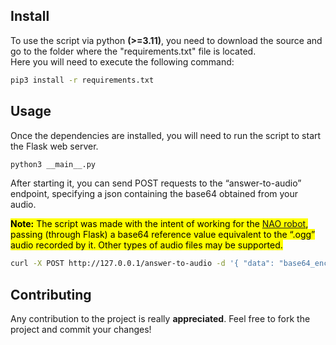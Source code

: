 ## Install

To use the script via python <b>(>=3.11)</b>, you need to download the source and go to the folder where the "requirements.txt" file is located.<br/>
Here you will need to execute the following command:
```sh
pip3 install -r requirements.txt
```

## Usage
Once the dependencies are installed, you will need to run the script to start the Flask web server.<br/>
```sh
python3 __main__.py
```
After starting it, you can send POST requests to the “answer-to-audio” endpoint, specifying a json containing the base64 obtained from your audio.

<mark><b>Note:</b> The script was made with the intent of working for the <a href="https://it.wikipedia.org/wiki/Nao_(robot)">NAO robot</a>, passing (through Flask) a base64 reference value equivalent to the “.ogg” audio recorded by it. Other types of audio files may be supported.</mark>

```sh
curl -X POST http://127.0.0.1/answer-to-audio -d '{ "data": "base64_encoded_audio_file" }'
```

## Contributing

Any contribution to the project is really <b>appreciated</b>. Feel free to fork the project and commit your changes!<br/>
